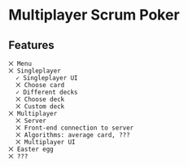 ﻿# Multiplayer Scrum Poker

## Features

    ⨉ Menu
    ⨉ Singleplayer
      ✓ Singleplayer UI
      ⨉ Choose card
      ✓ Different decks
      ⨉ Choose deck
      ⨉ Custom deck
    ⨉ Multiplayer
      ⨉ Server
      ⨉ Front-end connection to server
      ⨉ Algorithms: average card, ???
      ⨉ Multiplayer UI 
    ⨉ Easter egg
    ⨉ ???
